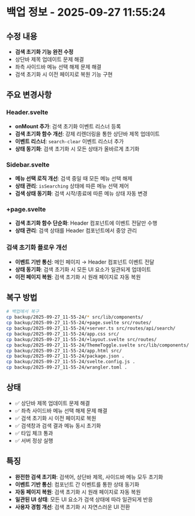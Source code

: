# 백업 정보 - 2025-09-27 11:55:24

## 수정 내용
- **검색 초기화 기능 완전 수정**
- 상단바 제목 업데이트 문제 해결
- 좌측 사이드바 메뉴 선택 해제 문제 해결
- 검색 초기화 시 이전 페이지로 복원 기능 구현

## 주요 변경사항

### Header.svelte
- **onMount 추가**: 검색 초기화 이벤트 리스너 등록
- **검색 초기화 함수 개선**: 강제 리렌더링을 통한 상단바 제목 업데이트
- **이벤트 리스너**: `search-clear` 이벤트 리스너 추가
- **상태 동기화**: 검색 초기화 시 모든 상태가 올바르게 초기화

### Sidebar.svelte
- **메뉴 선택 로직 개선**: 검색 중일 때 모든 메뉴 선택 해제
- **상태 관리**: `isSearching` 상태에 따른 메뉴 선택 제어
- **검색 상태 동기화**: 검색 시작/종료에 따른 메뉴 상태 자동 변경

### +page.svelte
- **검색 초기화 함수 단순화**: Header 컴포넌트에 이벤트 전달만 수행
- **상태 관리**: 검색 상태를 Header 컴포넌트에서 중앙 관리

### 검색 초기화 플로우 개선
- **이벤트 기반 통신**: 메인 페이지 → Header 컴포넌트 이벤트 전달
- **상태 동기화**: 검색 초기화 시 모든 UI 요소가 일관되게 업데이트
- **이전 페이지 복원**: 검색 초기화 시 원래 페이지로 자동 복원

## 복구 방법
```bash
# 백업에서 복구
cp backup/2025-09-27_11-55-24/* src/lib/components/
cp backup/2025-09-27_11-55-24/+page.svelte src/routes/
cp backup/2025-09-27_11-55-24/+server.ts src/routes/api/search/
cp backup/2025-09-27_11-55-24/app.css src/
cp backup/2025-09-27_11-55-24/+layout.svelte src/routes/
cp backup/2025-09-27_11-55-24/ThemeToggle.svelte src/lib/components/
cp backup/2025-09-27_11-55-24/app.html src/
cp backup/2025-09-27_11-55-24/package.json .
cp backup/2025-09-27_11-55-24/svelte.config.js .
cp backup/2025-09-27_11-55-24/wrangler.toml .
```

## 상태
- ✅ 상단바 제목 업데이트 문제 해결
- ✅ 좌측 사이드바 메뉴 선택 해제 문제 해결
- ✅ 검색 초기화 시 이전 페이지로 복원
- ✅ 검색창과 검색 결과 메뉴 동시 초기화
- ✅ 타입 체크 통과
- ✅ 서버 정상 실행

## 특징
- **완전한 검색 초기화**: 검색어, 상단바 제목, 사이드바 메뉴 모두 초기화
- **이벤트 기반 통신**: 컴포넌트 간 이벤트를 통한 상태 동기화
- **자동 페이지 복원**: 검색 초기화 시 원래 페이지로 자동 복원
- **일관된 UI 상태**: 모든 UI 요소가 검색 상태에 따라 일관되게 반응
- **사용자 경험 개선**: 검색 초기화 시 자연스러운 UI 전환














